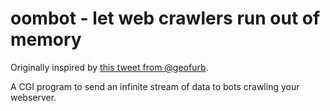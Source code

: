 # oombot - let web crawlers run out of memory

Originally inspired by [this tweet from @geofurb](https://twitter.com/geofurb/status/1080264236230733824).

A CGI program to send an infinite stream of data to bots crawling your webserver.
